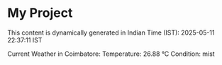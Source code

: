 # My Project

This content is dynamically generated in Indian Time (IST): 2025-05-11 22:37:11 IST


Current Weather in Coimbatore:
Temperature: 26.88 °C
Condition: mist
